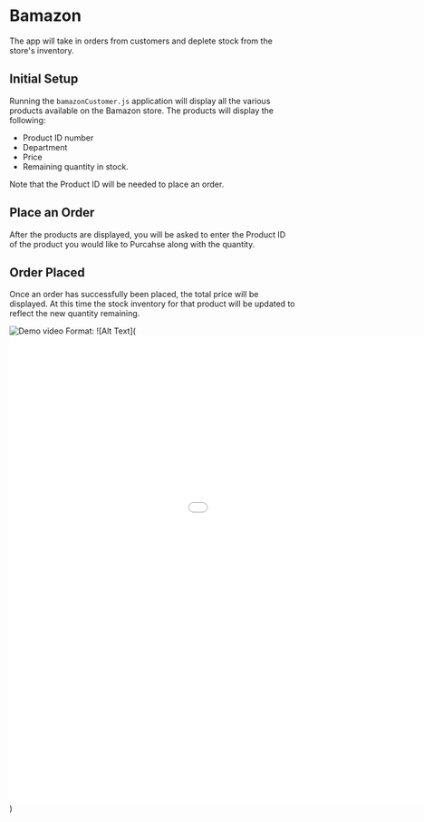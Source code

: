 # Bamazon
 The app will take in orders from customers and deplete stock from the store's inventory.

## Initial Setup
Running the `bamazonCustomer.js` application will display all the various products available on the Bamazon store.
The products will display the following:
- Product ID number
- Department
- Price
- Remaining quantity in stock.

Note that the Product ID will be needed to place an order.

## Place an Order
After the products are displayed, you will be asked to enter the Product ID of the product you would like to Purcahse along with the quantity.

## Order Placed
Once an order has successfully been placed, the total price will be displayed.
At this time the stock inventory for that product will be updated to reflect the new quantity remaining.

 ![Demo video](https://gifs.com/gif/bamazon-products-gZnkvk)
Format: ![Alt Text](<iframe src='//gifs.com/embed/bamazon-products-gZnkvk' frameborder='0' scrolling='no' width='1232px' height='826px' style='-webkit-backface-visibility: hidden;-webkit-transform: scale(1);' ></iframe>)
